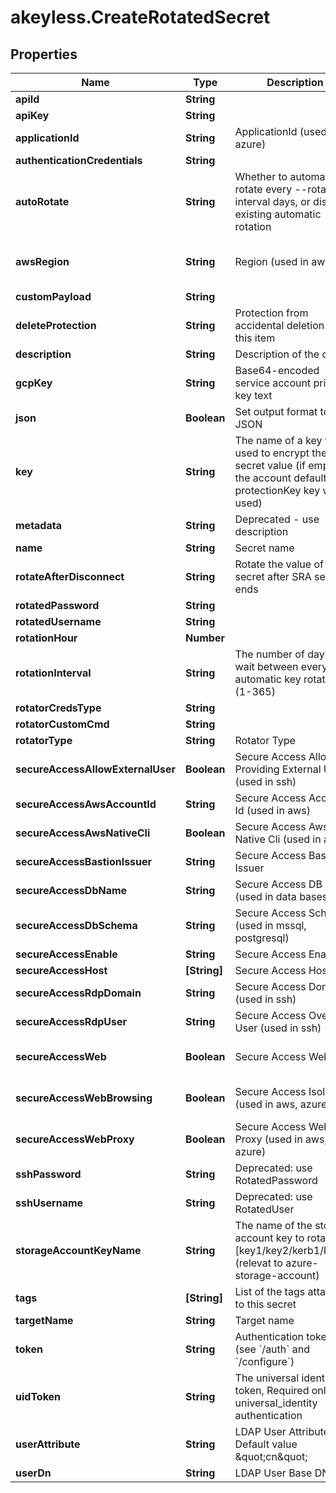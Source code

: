 # akeyless.CreateRotatedSecret

## Properties

Name | Type | Description | Notes
------------ | ------------- | ------------- | -------------
**apiId** | **String** |  | [optional] 
**apiKey** | **String** |  | [optional] 
**applicationId** | **String** | ApplicationId (used in azure) | [optional] 
**authenticationCredentials** | **String** |  | [optional] 
**autoRotate** | **String** | Whether to automatically rotate every --rotation-interval days, or disable existing automatic rotation | [optional] 
**awsRegion** | **String** | Region (used in aws) | [optional] [default to &#39;us-east-2&#39;]
**customPayload** | **String** |  | [optional] 
**deleteProtection** | **String** | Protection from accidental deletion of this item | [optional] 
**description** | **String** | Description of the object | [optional] 
**gcpKey** | **String** | Base64-encoded service account private key text | [optional] 
**json** | **Boolean** | Set output format to JSON | [optional] 
**key** | **String** | The name of a key that used to encrypt the secret value (if empty, the account default protectionKey key will be used) | [optional] 
**metadata** | **String** | Deprecated - use description | [optional] 
**name** | **String** | Secret name | 
**rotateAfterDisconnect** | **String** | Rotate the value of the secret after SRA session ends | [optional] [default to &#39;false&#39;]
**rotatedPassword** | **String** |  | [optional] 
**rotatedUsername** | **String** |  | [optional] 
**rotationHour** | **Number** |  | [optional] 
**rotationInterval** | **String** | The number of days to wait between every automatic key rotation (1-365) | [optional] 
**rotatorCredsType** | **String** |  | [optional] 
**rotatorCustomCmd** | **String** |  | [optional] 
**rotatorType** | **String** | Rotator Type | 
**secureAccessAllowExternalUser** | **Boolean** | Secure Access Allow Providing External User (used in ssh) | [optional] [default to false]
**secureAccessAwsAccountId** | **String** | Secure Access Account Id (used in aws) | [optional] 
**secureAccessAwsNativeCli** | **Boolean** | Secure Access Aws Native Cli (used in aws) | [optional] 
**secureAccessBastionIssuer** | **String** | Secure Access Bastion Issuer | [optional] 
**secureAccessDbName** | **String** | Secure Access DB Name (used in data bases) | [optional] 
**secureAccessDbSchema** | **String** | Secure Access Schema (used in mssql, postgresql) | [optional] 
**secureAccessEnable** | **String** | Secure Access Enabled | [optional] 
**secureAccessHost** | **[String]** | Secure Access Host | [optional] 
**secureAccessRdpDomain** | **String** | Secure Access Domain (used in ssh) | [optional] 
**secureAccessRdpUser** | **String** | Secure Access Override User (used in ssh) | [optional] 
**secureAccessWeb** | **Boolean** | Secure Access Web | [optional] [default to false]
**secureAccessWebBrowsing** | **Boolean** | Secure Access Isolated (used in aws, azure) | [optional] [default to false]
**secureAccessWebProxy** | **Boolean** | Secure Access Web Proxy (used in aws, azure) | [optional] [default to false]
**sshPassword** | **String** | Deprecated: use RotatedPassword | [optional] 
**sshUsername** | **String** | Deprecated: use RotatedUser | [optional] 
**storageAccountKeyName** | **String** | The name of the storage account key to rotate [key1/key2/kerb1/kerb2] (relevat to azure-storage-account) | [optional] 
**tags** | **[String]** | List of the tags attached to this secret | [optional] 
**targetName** | **String** | Target name | 
**token** | **String** | Authentication token (see &#x60;/auth&#x60; and &#x60;/configure&#x60;) | [optional] 
**uidToken** | **String** | The universal identity token, Required only for universal_identity authentication | [optional] 
**userAttribute** | **String** | LDAP User Attribute, Default value \&quot;cn\&quot; | [optional] 
**userDn** | **String** | LDAP User Base DN | [optional] 


